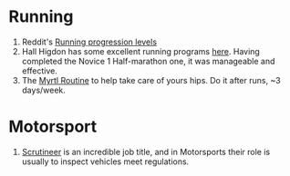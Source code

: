 # Running
1. Reddit's [Running progression levels](https://drive.google.com/file/d/1wzPab2BlX4N_2vEJMdVu_alagE6pIlAt/view)
1. Hall Higdon has some excellent running programs [here](https://www.halhigdon.com/training/half-marathon-training/). Having completed the Novice 1 Half-marathon one, it was manageable and effective.
1. The [Myrtl Routine](https://runnyday.in/wp-content/uploads/2019/04/mrtyl-routine-infographic-exercises-for-hips.png) to help take care of yours hips. Do it after runs, ~3 days/week.

# Motorsport
1. [Scrutineer](https://en.wikipedia.org/wiki/Scrutineer) is an incredible job title, and in Motorsports their role is usually to inspect vehicles meet regulations.
